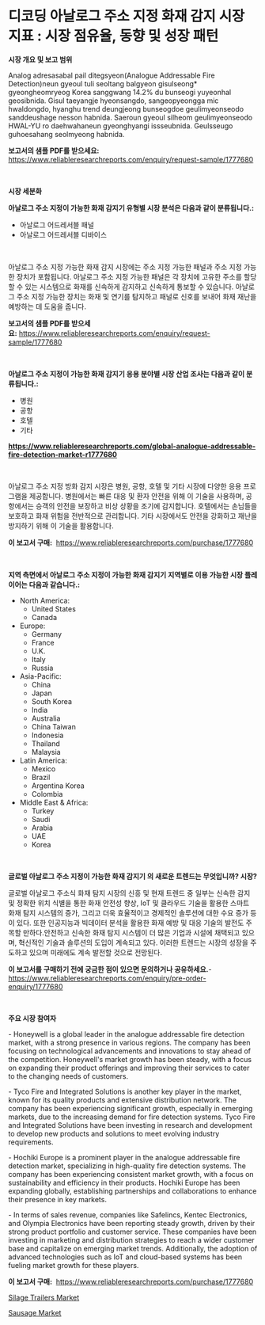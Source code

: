 <p><h1>디코딩 아날로그 주소 지정 화재 감지 시장 지표 : 시장 점유율, 동향 및 성장 패턴</h1></p><p><strong>시장 개요 및 보고 범위</strong></p>
<p><p>Analog adresasabal pail ditegsyeon(Analogue Addressable Fire Detection)neun gyeoul tuli seoltang balgyeon gisulseong* gyeongheomryeog Korea sanggwang 14.2% du bunseogi yuyeonhal geosibnida. Gisul taeyangje hyeonsangdo, sangeopyeongga mic hwaldongdo, hyanghu trend deungjeong bunseogdoe geulimyeonseodo sanddeushage nesson habnida. Saeroun gyeoul silheom geulimyeonseodo HWAL-YU ro daehwahaneun gyeonghyangi issseubnida. Geulsseugo guhoesahang seolmyeong habnida.</p></p>
<p><strong>보고서의 샘플 PDF를 받으세요:</strong> <a href="https://www.reliableresearchreports.com/enquiry/request-sample/1777680">https://www.reliableresearchreports.com/enquiry/request-sample/1777680</a></p>
<p>&nbsp;</p>
<p><strong>시장 세분화</strong></p>
<p><strong>아날로그 주소 지정이 가능한 화재 감지기 유형별 시장 분석은 다음과 같이 분류됩니다.:</strong></p>
<p><ul><li>아날로그 어드레서블 패널</li><li>아날로그 어드레서블 디바이스</li></ul></p>
<p>&nbsp;</p>
<p><p>아날로그 주소 지정 가능한 화재 감지 시장에는 주소 지정 가능한 패널과 주소 지정 가능한 장치가 포함됩니다. 아날로그 주소 지정 가능한 패널은 각 장치에 고유한 주소를 할당할 수 있는 시스템으로 화재를 신속하게 감지하고 신속하게 통보할 수 있습니다. 아날로그 주소 지정 가능한 장치는 화재 및 연기를 탐지하고 패널로 신호를 보내어 화재 재난을 예방하는 데 도움을 줍니다.</p></p>
<p><strong>보고서의 샘플 PDF를 받으세요:</strong>&nbsp;<a href="https://www.reliableresearchreports.com/enquiry/request-sample/1777680">https://www.reliableresearchreports.com/enquiry/request-sample/1777680</a></p>
<p>&nbsp;</p>
<p><strong> 아날로그 주소 지정이 가능한 화재 감지기 응용 분야별 시장 산업 조사는 다음과 같이 분류됩니다.:</strong></p>
<p><ul><li>병원</li><li>공항</li><li>호텔</li><li>기타</li></ul></p>
<p><strong><a href="https://www.reliableresearchreports.com/global-analogue-addressable-fire-detection-market-r1777680">https://www.reliableresearchreports.com/global-analogue-addressable-fire-detection-market-r1777680</a></strong></p>
<p>&nbsp;</p>
<p><p>아날로그 주소 지정 방화 감지 시장은 병원, 공항, 호텔 및 기타 시장에 다양한 응용 프로그램을 제공합니다. 병원에서는 빠른 대응 및 환자 안전을 위해 이 기술을 사용하며, 공항에서는 승객의 안전을 보장하고 비상 상황을 조기에 감지합니다. 호텔에서는 손님들을 보호하고 화재 위험을 전반적으로 관리합니다. 기타 시장에서도 안전을 강화하고 재난을 방지하기 위해 이 기술을 활용합니다.</p></p>
<p><strong>이 보고서 구매:</strong>&nbsp; <a href="https://www.reliableresearchreports.com/purchase/1777680">https://www.reliableresearchreports.com/purchase/1777680</a></p>
<p>&nbsp;</p>
<p><strong>지역 측면에서 아날로그 주소 지정이 가능한 화재 감지기 지역별로 이용 가능한 시장 플레이어는 다음과 같습니다.:</strong></p>
<p><ul>
    <li>
        North America:
        <ul>
            <li>United States</li>
            <li>Canada</li>
        </ul>
    </li>
    <li>
        Europe:
        <ul>
            <li>Germany</li>
            <li>France</li>
            <li>U.K.</li>
            <li>Italy</li>
            <li>Russia</li>
        </ul>
    </li>
    <li>
        Asia-Pacific:
        <ul>
            <li>China</li>
            <li>Japan</li>
            <li>South Korea</li>
            <li>India</li>
            <li>Australia</li>
            <li>China Taiwan</li>
            <li>Indonesia</li>
            <li>Thailand</li>
            <li>Malaysia</li>
        </ul>
    </li>
    <li>
        Latin America:
        <ul>
            <li>Mexico</li>
            <li>Brazil</li>
            <li>Argentina Korea</li>
            <li>Colombia</li>
        </ul>
    </li>
    <li>
        Middle East & Africa:
        <ul>
            <li>Turkey</li>
            <li>Saudi</li>
            <li>Arabia</li>
            <li>UAE</li>
            <li>Korea</li>
        </ul>
    </li>
    </ul></p>
<p>&nbsp;</p>
<p><strong>글로벌 아날로그 주소 지정이 가능한 화재 감지기 의 새로운 트렌드는 무엇입니까? 시장?</strong></p>
<p><p>글로벌 아날로그 주소식 화재 탐지 시장의 신흥 및 현재 트렌드 중 일부는 신속한 감지 및 정확한 위치 식별을 통한 화재 안전성 향상, IoT 및 클라우드 기술을 활용한 스마트 화재 탐지 시스템의 증가, 그리고 더욱 효율적이고 경제적인 솔루션에 대한 수요 증가 등이 있다. 또한 인공지능과 빅데이터 분석을 활용한 화재 예방 및 대응 기술의 발전도 주목할 만하다.안전하고 신속한 화재 탐지 시스템이 더 많은 기업과 시설에 채택되고 있으며, 혁신적인 기술과 솔루션의 도입이 계속되고 있다. 이러한 트렌드는 시장의 성장을 주도하고 있으며 미래에도 계속 발전할 것으로 전망된다.</p></p>
<p><strong>이 보고서를 구매하기 전에 궁금한 점이 있으면 문의하거나 공유하세요.</strong>- <a href="https://www.reliableresearchreports.com/enquiry/pre-order-enquiry/1777680">https://www.reliableresearchreports.com/enquiry/pre-order-enquiry/1777680</a></p>
<p>&nbsp;</p>
<p><strong>주요 시장 참여자</strong></p>
<p><p>- Honeywell is a global leader in the analogue addressable fire detection market, with a strong presence in various regions. The company has been focusing on technological advancements and innovations to stay ahead of the competition. Honeywell's market growth has been steady, with a focus on expanding their product offerings and improving their services to cater to the changing needs of customers.</p><p>- Tyco Fire and Integrated Solutions is another key player in the market, known for its quality products and extensive distribution network. The company has been experiencing significant growth, especially in emerging markets, due to the increasing demand for fire detection systems. Tyco Fire and Integrated Solutions have been investing in research and development to develop new products and solutions to meet evolving industry requirements.</p><p>- Hochiki Europe is a prominent player in the analogue addressable fire detection market, specializing in high-quality fire detection systems. The company has been experiencing consistent market growth, with a focus on sustainability and efficiency in their products. Hochiki Europe has been expanding globally, establishing partnerships and collaborations to enhance their presence in key markets.</p><p>- In terms of sales revenue, companies like Safelincs, Kentec Electronics, and Olympia Electronics have been reporting steady growth, driven by their strong product portfolio and customer service. These companies have been investing in marketing and distribution strategies to reach a wider customer base and capitalize on emerging market trends. Additionally, the adoption of advanced technologies such as IoT and cloud-based systems has been fueling market growth for these players.</p></p>
<p><strong>이 보고서 구매:</strong>&nbsp;&nbsp;<a href="https://www.reliableresearchreports.com/purchase/1777680">https://www.reliableresearchreports.com/purchase/1777680</a></p>
<p><p><a href="https://github.com/CliffMedina6/Market-Research-Report-List-4/blob/main/silage-trailers-market.md">Silage Trailers Market</a></p><p><a href="https://skillful-vermicelli-b89.notion.site/Sausage-Market-Insights-into-Market-CAGR-Market-Trends-and-Growth-Strategies-1d4091650be145d280dd2053b5518046">Sausage Market</a></p></p>